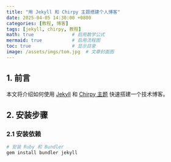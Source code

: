 ```yaml
---
title: "用 Jekyll 和 Chirpy 主题搭建个人博客"
date: 2025-04-05 14:30:00 +0800
categories: [教程, 博客]
tags: [jekyll, chirpy, 教程]
math: true              # 启用数学公式
mermaid: true           # 启用流程图
toc: true               # 显示目录
image: /assets/imgs/tom.jpg  # 文章封面图
---
```


## 1. 前言
本文将介绍如何使用 [Jekyll](https://jekyllrb.com/) 和 [Chirpy 主题](https://github.com/cotes2020/jekyll-theme-chirpy) 快速搭建一个技术博客。

## 2. 安装步骤

### 2.1 安装依赖
```bash
# 安装 Ruby 和 Bundler
gem install bundler jekyll
